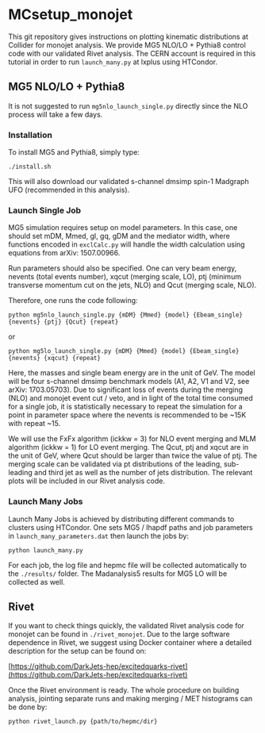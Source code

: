 # MCsetup_monojet

This git repository gives instructions on plotting kinematic distributions at Collider for monojet analysis. We provide MG5 NLO/LO + Pythia8 control code with our validated Rivet analysis. The CERN account is required in this tutorial in order to run `launch_many.py` at lxplus using HTCondor.

## MG5 NLO/LO + Pythia8

It is not suggested to run `mg5nlo_launch_single.py` directly since the NLO process will take a few days.

### Installation

To install MG5 and Pythia8, simply type:

`./install.sh`

This will also download our validated s-channel dmsimp spin-1 Madgraph UFO (recommended in this analysis).

### Launch Single Job

MG5 simulation requires setup on model parameters. In this case, one should set mDM, Mmed, gl, gq, gDM and the mediator width, where functions encoded in `exclCalc.py` will handle the width calculation using equations from arXiv: 1507.00966.

Run parameters should also be specified. One can very beam energy, nevents (total events number), xqcut (merging scale, LO), ptj (minimum transverse momentum cut on the jets, NLO) and Qcut (merging scale, NLO).

Therefore, one runs the code following:

`python mg5nlo_launch_single.py {mDM} {Mmed} {model} {Ebeam_single} {nevents} {ptj} {Qcut} {repeat}`

or

`python mg5lo_launch_single.py {mDM} {Mmed} {model} {Ebeam_single} {nevents} {xqcut} {repeat}`

Here, the masses and single beam energy are in the unit of GeV. The model will be four s-channel dmsimp benchmark models (A1, A2, V1 and V2, see arXiv: 1703.05703). Due to significant loss of events during the merging (NLO) and monojet event cut / veto, and in light of the total time consumed for a single job, it is statistically necessary to repeat the simulation for a point in parameter space where the nevents is recommended to be ~15K with repeat ~15.

We will use the FxFx algorithm (ickkw = 3) for NLO event merging and MLM algorithm (ickkw = 1) for LO event merging. The Qcut, ptj and xqcut are in the unit of GeV, where Qcut should be larger than twice the value of ptj. The merging scale can be validated via pt distributions of the leading, sub-leading and third jet as well as the number of jets distribution. The relevant plots will be included in our Rivet analysis code.

### Launch Many Jobs

Launch Many Jobs is achieved by distributing different commands to clusters using HTCondor. One sets MG5 / lhapdf paths and job parameters in `launch_many_parameters.dat` then launch the jobs by:

`python launch_many.py`

For each job, the log file and hepmc file will be collected automatically to the `./results/` folder. The Madanalysis5 results for MG5 LO will be collected as well.

## Rivet

If you want to check things quickly, the validated Rivet analysis code for monojet can be found in `./rivet_monojet`. Due to the large software dependence in Rivet, we suggest using Docker container where a detailed description for the setup can be found on:

[https://github.com/DarkJets-hep/excitedquarks-rivet](https://github.com/DarkJets-hep/excitedquarks-rivet)

Once the Rivet environment is ready. The whole procedure on building analysis, jointing separate runs and making merging / MET histograms can be done by:

`python rivet_launch.py {path/to/hepmc/dir}`
